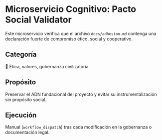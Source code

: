 
# Microservicio Cognitivo: Pacto Social Validator

Este microservicio verifica que el archivo `docs/adhesion.md` contenga una declaración fuerte de compromiso ético, social y cooperativo.

## Categoría
💚 Ética, valores, gobernanza civilizatoria

## Propósito
Preservar el ADN fundacional del proyecto y evitar su instrumentalización sin propósito social.

## Ejecución
Manual (`workflow_dispatch`) tras cada modificación en la gobernanza o documentación legal.
